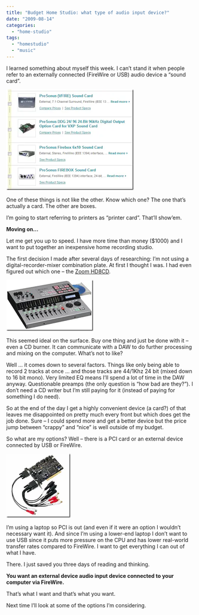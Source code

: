 ```yaml
---
title: "Budget Home Studio: what type of audio input device?"
date: "2009-08-14"
categories: 
  - "home-studio"
tags: 
  - "homestudio"
  - "music"
---
```


I learned something about myself this week. I can’t stand it when people refer to an externally connected (FireWire or USB) audio device a “sound card”.

![audio-cards](/images/archive/audiocards_thumb.webp "audio-cards")

One of these things is not like the other. Know which one? The one that’s actually a card. The other are boxes.

I’m going to start referring to printers as “printer card”. That’ll show’em.

**Moving on…**

Let me get you up to speed. I have more time than money ($1000) and I want to put together an inexpensive home recording studio.

The first decision I made after several days of researching: I’m not using a digital-recorder-mixer combination plate. At first I thought I was. I had even figured out which one – the [Zoom HD8CD](http://www.samsontech.com/products/productpage.cfm?prodID=1918).

![zoom-hd8cd](/images/archive/zoomhd8cd_thumb.webp "zoom-hd8cd")

This seemed ideal on the surface. Buy one thing and just be done with it – even a CD burner. It can communicate with a DAW to do further processing and mixing on the computer. What’s not to like?

Well … it comes down to several factors. Things like only being able to record 2 tracks at once … and those tracks are 44/1Khz 24 bit (mixed down to 16 bit mono). Very limited EQ means I’ll spend a lot of time in the DAW anyway. Questionable preamps (the only question is “how bad are they?”). I don’t need a CD writer but I’m still paying for it (instead of paying for something I do need).

So at the end of the day I get a highly convenient device (a card?) of that leaves me disappointed on pretty much every front but which does get the job done. Sure – I could spend more and get a better device but the price jump between “crappy” and “nice” is well outside of my budget.

So what are my options? Well – there is a PCI card or an external device connected by USB or FireWire.

![pci-audio-card](/images/archive/pciaudiocard_thumb.webp "pci-audio-card")

I’m using a laptop so PCI is out (and even if it were an option I wouldn’t necessary want it). And since I’m using a lower-end laptop I don’t want to use USB since it puts more pressure on the CPU and has lower real-world transfer rates compared to FireWire. I want to get everything I can out of what I have.

There. I just saved you three days of reading and thinking.

**You want an external device audio input device connected to your computer via FireWire.**

That’s what I want and that’s what you want.

Next time I’ll look at some of the options I’m considering.
